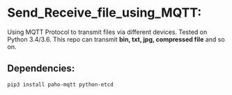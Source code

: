 # Send_Receive_file_using_MQTT:
Using MQTT Protocol to transmit files via different devices.
Tested on Python 3.4/3.6.
This repo can transmit **bin, txt, jpg, compressed file** and so on.

## Dependencies:
```pip3 install paho-mqtt python-etcd```




